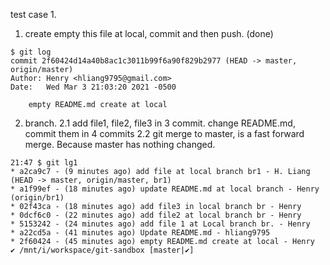 test case 1. 
1. create empty this file at local, commit and then push. (done)
```
$ git log
commit 2f60424d14a40b8ac1c3011b99f6a90f829b2977 (HEAD -> master, origin/master)
Author: Henry <hliang9795@gmail.com>
Date:   Wed Mar 3 21:03:20 2021 -0500

    empty README.md create at local
```

2. branch. 
2.1 add file1, file2, file3 in 3 commit. change README.md, commit them in 4 commits
2.2 git merge to master, is a fast forward merge. Because master has nothing changed. 

```
21:47 $ git lg1
* a2ca9c7 - (9 minutes ago) add file at local branch br1 - H. Liang (HEAD -> master, origin/master, br1)
* a1f99ef - (18 minutes ago) update README.md at local branch - Henry (origin/br1)
* 02f43ca - (18 minutes ago) add file3 in local branch br - Henry
* 0dcf6c0 - (22 minutes ago) add file2 at local branch br - Henry
* 5153242 - (24 minutes ago) add file 1 at Local branch br. - Henry
* a22cd5a - (41 minutes ago) Update README.md - hliang9795
* 2f60424 - (45 minutes ago) empty README.md create at local - Henry
✔ /mnt/i/workspace/git-sandbox [master|✔]
```

